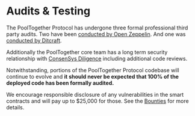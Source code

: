# Audits & Testing

The PoolTogether Protocol has undergone three formal professional third party audits. Two have been [conducted by Open Zeppelin](https://blog.openzeppelin.com/pooltogether-v3-audit/). And one was [conducted by Ditcraft](https://www.ditcraft.io/blog/pooltogether-v3-smart-contract-audit).

Additionally the PoolTogether core team has a long term security relationship with [ConsenSys Diligence](https://diligence.consensys.net/audits/) including additional code reviews. 

Notwithstanding, portions of the PoolTogether Protocol codebase will continue to evolve and **it should never be expected that 100% of the deployed code has been formally audited.**

We encourage responsible disclosure of any vulnerabilities in the smart contracts and will pay up to $25,000 for those.  See the [Bounties](bounties.md) for more details.









